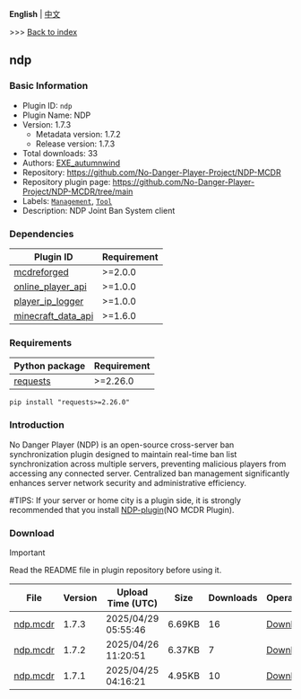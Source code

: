 **English** | [中文](readme-zh_cn.md)

\>\>\> [Back to index](/readme.md)

## ndp

### Basic Information

- Plugin ID: `ndp`
- Plugin Name: NDP
- Version: 1.7.3
  - Metadata version: 1.7.2
  - Release version: 1.7.3
- Total downloads: 33
- Authors: [EXE_autumnwind](https://github.com/EXE-autumnwind)
- Repository: https://github.com/No-Danger-Player-Project/NDP-MCDR
- Repository plugin page: https://github.com/No-Danger-Player-Project/NDP-MCDR/tree/main
- Labels: [`Management`](/labels/management/readme.md), [`Tool`](/labels/tool/readme.md)
- Description: NDP Joint Ban System client

### Dependencies

| Plugin ID | Requirement |
| --- | --- |
| [mcdreforged](https://github.com/Fallen-Breath/MCDReforged) | \>=2.0.0 |
| [online_player_api](/plugins/online_player_api/readme.md) | \>=1.0.0 |
| [player_ip_logger](/plugins/player_ip_logger/readme.md) | \>=1.0.0 |
| [minecraft_data_api](/plugins/minecraft_data_api/readme.md) | \>=1.6.0 |

### Requirements

| Python package | Requirement |
| --- | --- |
| [requests](https://pypi.org/project/requests) | \>=2.26.0 |

```
pip install "requests>=2.26.0"
```

### Introduction

​No Danger Player (NDP)​​ is an open-source cross-server ban synchronization plugin designed to maintain real-time ban list synchronization across multiple servers, preventing malicious players from accessing any connected server. Centralized ban management significantly enhances server network security and administrative efficiency.

#TIPS: If your server or home city is a plugin side, it is strongly recommended that you install [NDP-plugin](https://modrinth.com/plugin/ndp-plugins)(NO MCDR Plugin).

### Download

> [!IMPORTANT]
> Read the README file in plugin repository before using it.

| File | Version | Upload Time (UTC) | Size | Downloads | Operations |
| --- | --- | --- | --- | --- | --- |
| [ndp.mcdr](https://github.com/No-Danger-Player-Project/NDP-MCDR/releases/tag/v1.7.3) | 1.7.3 | 2025/04/29 05:55:46 | 6.69KB | 16 | [Download](https://github.com/No-Danger-Player-Project/NDP-MCDR/releases/download/v1.7.3/ndp.mcdr) |
| [ndp.mcdr](https://github.com/No-Danger-Player-Project/NDP-MCDR/releases/tag/v1.7.2) | 1.7.2 | 2025/04/26 11:20:51 | 6.37KB | 7 | [Download](https://github.com/No-Danger-Player-Project/NDP-MCDR/releases/download/v1.7.2/ndp.mcdr) |
| [ndp.mcdr](https://github.com/No-Danger-Player-Project/NDP-MCDR/releases/tag/v1.7.1) | 1.7.1 | 2025/04/25 04:16:21 | 4.95KB | 10 | [Download](https://github.com/No-Danger-Player-Project/NDP-MCDR/releases/download/v1.7.1/ndp.mcdr) |

